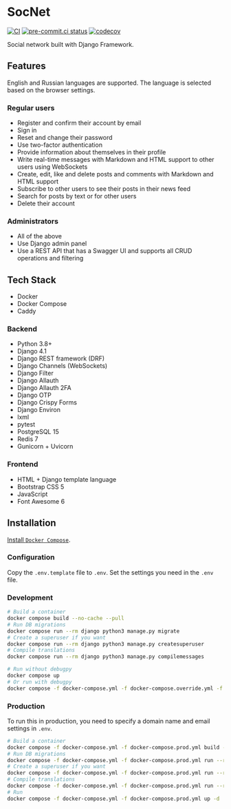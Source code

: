 # SocNet

[![CI](https://github.com/monosans/socnet/actions/workflows/ci.yml/badge.svg?branch=main&event=push)](https://github.com/monosans/socnet/actions/workflows/ci.yml)
[![pre-commit.ci status](https://results.pre-commit.ci/badge/github/monosans/socnet/main.svg)](https://results.pre-commit.ci/latest/github/monosans/socnet/main)
[![codecov](https://codecov.io/gh/monosans/socnet/branch/main/graph/badge.svg)](https://codecov.io/gh/monosans/socnet)

Social network built with Django Framework.

## Features

English and Russian languages ​​are supported. The language is selected based on the browser settings.

### Regular users

- Register and confirm their account by email
- Sign in
- Reset and change their password
- Use two-factor authentication
- Provide information about themselves in their profile
- Write real-time messages with Markdown and HTML support to other users using WebSockets
- Create, edit, like and delete posts and comments with Markdown and HTML support
- Subscribe to other users to see their posts in their news feed
- Search for posts by text or for other users
- Delete their account

### Administrators

- All of the above
- Use Django admin panel
- Use a REST API that has a Swagger UI and supports all CRUD operations and filtering

## Tech Stack

- Docker
- Docker Compose
- Caddy

### Backend

- Python 3.8+
- Django 4.1
- Django REST framework (DRF)
- Django Channels (WebSockets)
- Django Filter
- Django Allauth
- Django Allauth 2FA
- Django OTP
- Django Crispy Forms
- Django Environ
- lxml
- pytest
- PostgreSQL 15
- Redis 7
- Gunicorn + Uvicorn

### Frontend

- HTML + Django template language
- Bootstrap CSS 5
- JavaScript
- Font Awesome 6

## Installation

[Install `Docker Compose`](https://docs.docker.com/compose/install/).

### Configuration

Copy the `.env.template` file to `.env`. Set the settings you need in the `.env` file.

### Development

```bash
# Build a container
docker compose build --no-cache --pull
# Run DB migrations
docker compose run --rm django python3 manage.py migrate
# Create a superuser if you want
docker compose run --rm django python3 manage.py createsuperuser
# Compile translations
docker compose run --rm django python3 manage.py compilemessages

# Run without debugpy
docker compose up
# Or run with debugpy
docker compose -f docker-compose.yml -f docker-compose.override.yml -f docker-compose.debugpy.yml up
```

### Production

To run this in production, you need to specify a domain name and email settings in `.env`.

```bash
# Build a container
docker compose -f docker-compose.yml -f docker-compose.prod.yml build --no-cache --pull
# Run DB migrations
docker compose -f docker-compose.yml -f docker-compose.prod.yml run --rm django python3 manage.py migrate
# Create a superuser if you want
docker compose -f docker-compose.yml -f docker-compose.prod.yml run --rm django python3 manage.py createsuperuser
# Compile translations
docker compose -f docker-compose.yml -f docker-compose.prod.yml run --rm django python3 manage.py compilemessages
# Run
docker compose -f docker-compose.yml -f docker-compose.prod.yml up -d
```

